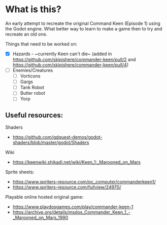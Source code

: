 # What is this?
An early attempt to recreate the original Command Keen (Episode 1) using the Godot engine. What better way to learn to make a game then to try and recreate an old one.

Things that need to be worked on:
 - [x] Hazards - ~currently Keen can't die~ (added in https://github.com/skipishere/commander-keen/pull/2 and https://github.com/skipishere/commander-keen/pull/4)
 - [ ] Enemies/Creatures
   - [ ] Vorticons
   - [ ] Gargs
   - [ ] Tank Robot
   - [ ] Butler robot
   - [ ] Yorp

## Useful resources:

Shaders 
- https://github.com/gdquest-demos/godot-shaders/blob/master/godot/Shaders
  
Wiki
- https://keenwiki.shikadi.net/wiki/Keen_1:_Marooned_on_Mars
  
Sprite sheets:
- https://www.spriters-resource.com/pc_computer/commanderkeen1/
- https://www.spriters-resource.com/fullview/24970/

Playable online hosted original game:
- https://www.playdosgames.com/play/commander-keen-1
- https://archive.org/details/msdos_Commander_Keen_1_-_Marooned_on_Mars_1990
